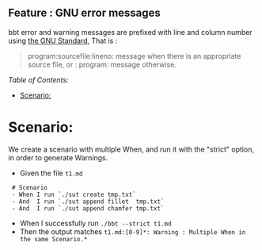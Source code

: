 <!-- omit from toc -->
## Feature : GNU error messages
   
bbt error and warning messages are prefixed with line and column number using [the GNU Standard](https://www.gnu.org/prep/standards/html_node/Errors.html),
That is :
> program:sourcefile:lineno: message
when there is an appropriate source file, or :
> program: message
otherwise.

_Table of Contents:_
- [Scenario:](#scenario)

# Scenario: 

We create a scenario with multiple When, and run it with the "strict" option, in order to generate Warnings.

- Given the file `t1.md`
 ```
  # Scenario
  - When I run `./sut create tmp.txt`
  - And  I run `./sut append fillet  tmp.txt`
  - And  I run `./sut append chamfer tmp.txt`
  ```

- When I successfully run `./bbt --strict t1.md`
- Then the output matches `t1.md:[0-9]*: Warning : Multiple When in the same Scenario.*`
